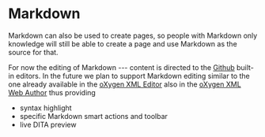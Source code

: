 # Markdown

Markdown can also be used to create pages, so people with Markdown only knowledge will still be able to create a page and use Markdown as the source for that.

For now the editing of Markdown --- content is directed to the [Github](http://www.github.com/index.html) built-in editors. In the future we plan to support Markdown editing similar to the one already available in the [oXygen XML Editor](http://www.oxygenxml.com/index.html) also in the [oXygen XML Web Author](https://oxygenxml.com/xml_web_author.html) thus providing

* syntax highlight 
* specific Markdown smart actions and toolbar
* live DITA preview

